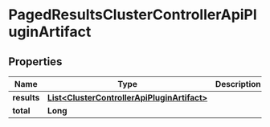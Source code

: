 

# PagedResultsClusterControllerApiPluginArtifact


## Properties

| Name | Type | Description | Notes |
|------------ | ------------- | ------------- | -------------|
|**results** | [**List&lt;ClusterControllerApiPluginArtifact&gt;**](ClusterControllerApiPluginArtifact.md) |  |  |
|**total** | **Long** |  |  |



